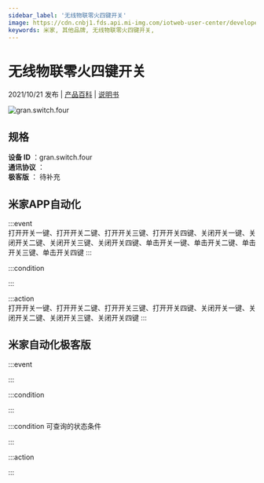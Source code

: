 ```yaml
---
sidebar_label: '无线物联零火四键开关'
image: https://cdn.cnbj1.fds.api.mi-img.com/iotweb-user-center/developer_1679047956921VlB61y0k.png?GalaxyAccessKeyId=AKVGLQWBOVIRQ3XLEW&Expires=9223372036854775807&Signature=IhVL/uQk38FcKc0pbYChBYL1ofQ=
keywords: 米家, 其他品牌, 无线物联零火四键开关, 
---
```

# 无线物联零火四键开关

2021/10/21 发布 | [产品百科](https://home.mi.com/webapp/content/baike/product/index.html?model=gran.switch.four/) | [说明书](https://home.mi.com/views/introduction.html?model=gran.switch.four&region=cn)

![gran.switch.four](https://cdn.cnbj1.fds.api.mi-img.com/iotweb-user-center/developer_1679047956921VlB61y0k.png?GalaxyAccessKeyId=AKVGLQWBOVIRQ3XLEW&Expires=9223372036854775807&Signature=IhVL/uQk38FcKc0pbYChBYL1ofQ=)

## 规格  
> 
**设备 ID** ：gran.switch.four  
**通讯协议** ：  
**极客版**  ： 待补充 


## 米家APP自动化  

:::event  
打开开关一键、打开开关二键、打开开关三键、打开开关四键、关闭开关一键、关闭开关二键、关闭开关三键、关闭开关四键、单击开关一键、单击开关二键、单击开关三键、单击开关四键
:::

:::condition  

:::

:::action   
打开开关一键、打开开关二键、打开开关三键、打开开关四键、关闭开关一键、关闭开关二键、关闭开关三键、关闭开关四键
:::

## 米家自动化极客版  

:::event  

:::

:::condition  

:::

:::condition 可查询的状态条件  

:::

:::action  

:::

        
